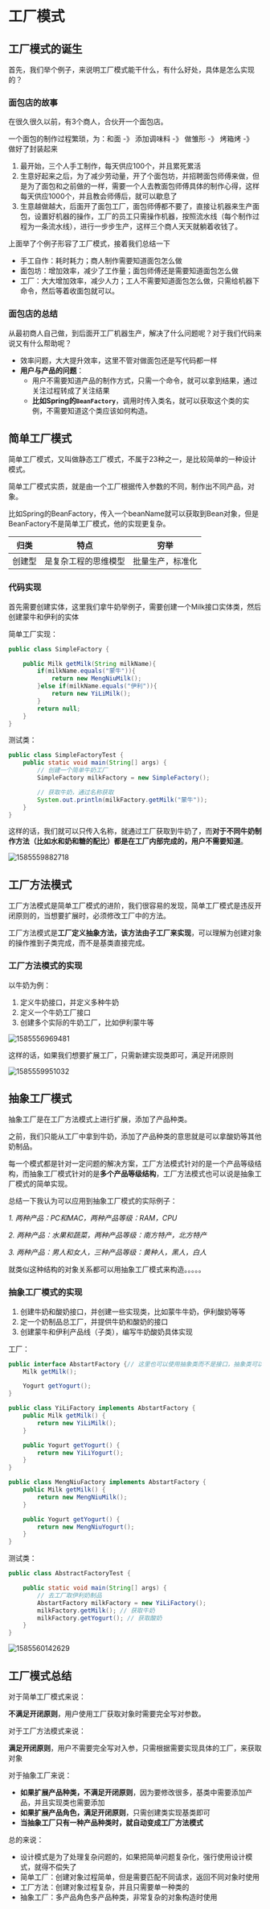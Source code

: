 # 工厂模式

## 工厂模式的诞生

首先，我们举个例子，来说明工厂模式能干什么，有什么好处，具体是怎么实现的？

### 面包店的故事

在很久很久以前，有3个商人，合伙开一个面包店。

一个面包的制作过程繁琐，为：和面 -》 添加调味料 -》 做雏形 -》 烤箱烤 -》 做好了封装起来

1. 最开始，三个人手工制作，每天供应100个，并且累死累活
2. 生意好起来之后，为了减少劳动量，开了个面包坊，并招聘面包师傅来做，但是为了面包和之前做的一样，需要一个人去教面包师傅具体的制作心得，这样每天供应1000个，并且教会师傅后，就可以歇息了
3. 生意越做越大，后面开了面包工厂，面包师傅都不要了，直接让机器来生产面包，设置好机器的操作，工厂的员工只需操作机器，按照流水线（每个制作过程为一条流水线），进行一步步生产，这样三个商人天天就躺着收钱了。

上面举了个例子形容了工厂模式，接着我们总结一下

- 手工自作：耗时耗力；商人制作需要知道面包怎么做
- 面包坊：增加效率，减少了工作量；面包师傅还是需要知道面包怎么做
- 工厂：大大增加效率，减少人力；工人不需要知道面包怎么做，只需给机器下命令，然后等着收面包就可以。

### 面包店的总结

从最初商人自己做，到后面开工厂机器生产，解决了什么问题呢？对于我们代码来说又有什么帮助呢？

- 效率问题，大大提升效率，这里不管对做面包还是写代码都一样
- **用户与产品的问题**：
  - 用户不需要知道产品的制作方式，只需一个命令，就可以拿到结果，通过关注过程转成了关注结果
  - **比如Spring的`BeanFactory`**，调用时传入类名，就可以获取这个类的实例，不需要知道这个类应该如何构造。

## 简单工厂模式

简单工厂模式，又叫做静态工厂模式，不属于23种之一，是比较简单的一种设计模式。

简单工厂模式实质，就是由一个工厂根据传入参数的不同，制作出不同产品，对象。

比如Spring的BeanFactory，传入一个beanName就可以获取到Bean对象，但是BeanFactory不是简单工厂模式，他的实现更复杂。

| 归类   | 特点                 | 穷举             |
| ------ | -------------------- | ---------------- |
| 创建型 | 是复杂工程的思维模型 | 批量生产，标准化 |

### 代码实现

首先需要创建实体，这里我们拿牛奶举例子，需要创建一个Milk接口实体类，然后创建蒙牛和伊利的实体

简单工厂实现：

```java
public class SimpleFactory {

    public Milk getMilk(String milkName){
        if(milkName.equals("蒙牛")){
            return new MengNiuMilk();
        }else if(milkName.equals("伊利")){
            return new YiLiMilk();
        }
        return null;
    }
}
```

测试类：

```java
public class SimpleFactoryTest {
    public static void main(String[] args) {
        // 创建一个简单牛奶工厂
        SimpleFactory milkFactory = new SimpleFactory();

        // 获取牛奶，通过名称获取
        System.out.println(milkFactory.getMilk("蒙牛"));
    }
}
```

这样的话，我们就可以只传入名称，就通过工厂获取到牛奶了，而**对于不同牛奶制作方法（比如水和奶和糖的配比）都是在工厂内部完成的，用户不需要知道**。



![1585559882718](image/1585559882718.png)



## 工厂方法模式

工厂方法模式是简单工厂模式的进阶，我们很容易的发现，简单工厂模式是违反开闭原则的，当想要扩展时，必须修改工厂中的方法。

工厂方法模式是**工厂定义抽象方法，该方法由子工厂来实现**，可以理解为创建对象的操作推到子类完成，而不是基类直接完成。

### 工厂方法模式的实现

以牛奶为例：

1. 定义牛奶接口，并定义多种牛奶
2. 定义一个牛奶工厂接口
3. 创建多个实际的牛奶工厂，比如伊利蒙牛等

![1585556969481](image/1585556969481.png)



这样的话，如果我们想要扩展工厂，只需新建实现类即可，满足开闭原则



![1585559951032](image/1585559951032.png)



## 抽象工厂模式

抽象工厂是在工厂方法模式上进行扩展，添加了产品种类。

之前，我们只能从工厂中拿到牛奶，添加了产品种类的意思就是可以拿酸奶等其他奶制品。

每一个模式都是针对一定问题的解决方案，工厂方法模式针对的是一个产品等级结构，而抽象工厂模式针对的是**多个产品等级结构**，工厂方法模式也可以说是抽象工厂模式的简单实现。

总结一下我认为可以应用到抽象工厂模式的实际例子：

*1. 两种产品：PC和MAC，两种产品等级：RAM，CPU*

*2. 两种产品：水果和蔬菜，两种产品等级：南方特产，北方特产*

*3. 两种产品：男人和女人，三种产品等级：黄种人，黑人，白人*

就类似这种结构的对象关系都可以用抽象工厂模式来构造。。。。。

### 抽象工厂模式的实现

1. 创建牛奶和酸奶接口，并创建一些实现类，比如蒙牛牛奶，伊利酸奶等等
2. 定一个奶制品总工厂，并提供牛奶和酸奶的接口
3. 创建蒙牛和伊利产品线（子类），编写牛奶酸奶具体实现



工厂：

```java
public interface AbstartFactory {// 这里也可以使用抽象类而不是接口，抽象类可以写一些公共方法
    Milk getMilk();

    Yogurt getYogurt();
}

public class YiLiFactory implements AbstartFactory {
    public Milk getMilk() {
        return new YiLiMilk();
    }

    public Yogurt getYogurt() {
        return new YiLiYogurt();
    }
}

public class MengNiuFactory implements AbstartFactory {
    public Milk getMilk() {
        return new MengNiuMilk();
    }

    public Yogurt getYogurt() {
        return new MengNiuYogurt();
    }
}
```

测试类：

```java
public class AbstractFactoryTest {

    public static void main(String[] args) {
        // 去工厂取伊利奶制品
        AbstartFactory milkFactory = new YiLiFactory();
        milkFactory.getMilk(); // 获取牛奶
        milkFactory.getYogurt(); // 获取酸奶
    }
}
```

![1585560142629](image/1585560142629.png)



## 工厂模式总结

对于简单工厂模式来说：

**不满足开闭原则**，用户使用工厂获取对象时需要完全写对参数。

对于工厂方法模式来说：

**满足开闭原则**，用户不需要完全写对入参，只需根据需要实现具体的工厂，来获取对象

对于抽象工厂来说：

- **如果扩展产品种类，不满足开闭原则**，因为要修改很多，基类中需要添加产品，并且实现类也需要添加
- **如果扩展产品角色，满足开闭原则**，只需创建类实现基类即可
- **当抽象工厂只有一种产品种类时，就自动变成工厂方法模式**



总的来说：

- 设计模式是为了处理复杂问题的，如果把简单问题复杂化，强行使用设计模式，就得不偿失了
- 简单工厂：创建对象过程简单，但是需要匹配不同请求，返回不同对象时使用
- 工厂方法：创建对象过程复杂，并且只需要单一种类的
- 抽象工厂：多产品角色多产品种类，非常复杂的对象构造时使用

